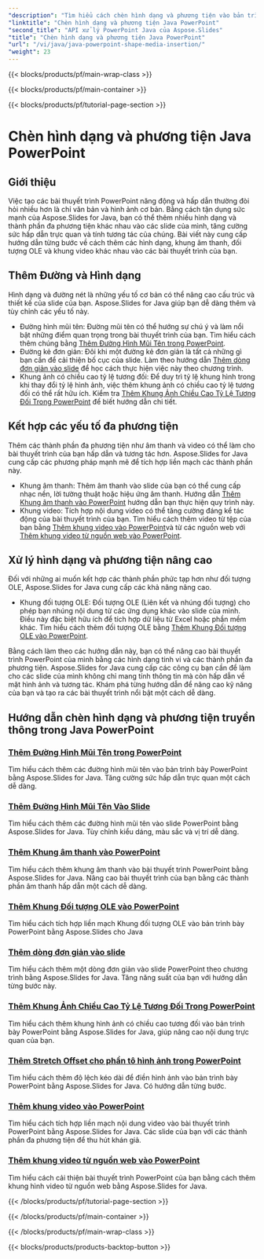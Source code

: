 ```yaml
---
"description": "Tìm hiểu cách chèn hình dạng và phương tiện vào bản trình bày PowerPoint bằng Aspose.Slides for Java. Hướng dẫn bao gồm thêm dòng, âm thanh, đối tượng OLE và video."
"linktitle": "Chèn hình dạng và phương tiện Java PowerPoint"
"second_title": "API xử lý PowerPoint Java của Aspose.Slides"
"title": "Chèn hình dạng và phương tiện Java PowerPoint"
"url": "/vi/java/java-powerpoint-shape-media-insertion/"
"weight": 23
---
```


{{< blocks/products/pf/main-wrap-class >}}

{{< blocks/products/pf/main-container >}}

{{< blocks/products/pf/tutorial-page-section >}}

# Chèn hình dạng và phương tiện Java PowerPoint


## Giới thiệu

Việc tạo các bài thuyết trình PowerPoint năng động và hấp dẫn thường đòi hỏi nhiều hơn là chỉ văn bản và hình ảnh cơ bản. Bằng cách tận dụng sức mạnh của Aspose.Slides for Java, bạn có thể thêm nhiều hình dạng và thành phần đa phương tiện khác nhau vào các slide của mình, tăng cường sức hấp dẫn trực quan và tính tương tác của chúng. Bài viết này cung cấp hướng dẫn từng bước về cách thêm các hình dạng, khung âm thanh, đối tượng OLE và khung video khác nhau vào các bài thuyết trình của bạn.

## Thêm Đường và Hình dạng

Hình dạng và đường nét là những yếu tố cơ bản có thể nâng cao cấu trúc và thiết kế của slide của bạn. Aspose.Slides for Java giúp bạn dễ dàng thêm và tùy chỉnh các yếu tố này.

- Đường hình mũi tên: Đường mũi tên có thể hướng sự chú ý và làm nổi bật những điểm quan trọng trong bài thuyết trình của bạn. Tìm hiểu cách thêm chúng bằng [Thêm Đường Hình Mũi Tên trong PowerPoint](./add-arrow-shaped-line-powerpoint/).
- Đường kẻ đơn giản: Đôi khi một đường kẻ đơn giản là tất cả những gì bạn cần để cải thiện bố cục của slide. Làm theo hướng dẫn [Thêm dòng đơn giản vào slide](./add-plain-line-slide/) để học cách thực hiện việc này theo chương trình.
- Khung ảnh có chiều cao tỷ lệ tương đối: Để duy trì tỷ lệ khung hình trong khi thay đổi tỷ lệ hình ảnh, việc thêm khung ảnh có chiều cao tỷ lệ tương đối có thể rất hữu ích. Kiểm tra [Thêm Khung Ảnh Chiều Cao Tỷ Lệ Tương Đối Trong PowerPoint](./add-relative-scale-height-picture-frame-powerpoint/) để biết hướng dẫn chi tiết.

## Kết hợp các yếu tố đa phương tiện

Thêm các thành phần đa phương tiện như âm thanh và video có thể làm cho bài thuyết trình của bạn hấp dẫn và tương tác hơn. Aspose.Slides for Java cung cấp các phương pháp mạnh mẽ để tích hợp liền mạch các thành phần này.

- Khung âm thanh: Thêm âm thanh vào slide của bạn có thể cung cấp nhạc nền, lời tường thuật hoặc hiệu ứng âm thanh. Hướng dẫn [Thêm Khung âm thanh vào PowerPoint](./add-audio-frame-powerpoint/) hướng dẫn bạn thực hiện quy trình này.
- Khung video: Tích hợp nội dung video có thể tăng cường đáng kể tác động của bài thuyết trình của bạn. Tìm hiểu cách thêm video từ tệp của bạn bằng [Thêm khung video vào PowerPoint](./add-video-frame-powerpoint/)và từ các nguồn web với [Thêm khung video từ nguồn web vào PowerPoint](./add-video-frame-web-source-powerpoint/).

## Xử lý hình dạng và phương tiện nâng cao

Đối với những ai muốn kết hợp các thành phần phức tạp hơn như đối tượng OLE, Aspose.Slides for Java cung cấp các khả năng nâng cao.

- Khung đối tượng OLE: Đối tượng OLE (Liên kết và nhúng đối tượng) cho phép bạn nhúng nội dung từ các ứng dụng khác vào slide của mình. Điều này đặc biệt hữu ích để tích hợp dữ liệu từ Excel hoặc phần mềm khác. Tìm hiểu cách thêm đối tượng OLE bằng [Thêm Khung Đối tượng OLE vào PowerPoint](./add-ole-object-frame-powerpoint/).

Bằng cách làm theo các hướng dẫn này, bạn có thể nâng cao bài thuyết trình PowerPoint của mình bằng các hình dạng tinh vi và các thành phần đa phương tiện. Aspose.Slides for Java cung cấp các công cụ bạn cần để làm cho các slide của mình không chỉ mang tính thông tin mà còn hấp dẫn về mặt hình ảnh và tương tác. Khám phá từng hướng dẫn để nâng cao kỹ năng của bạn và tạo ra các bài thuyết trình nổi bật một cách dễ dàng.
## Hướng dẫn chèn hình dạng và phương tiện truyền thông trong Java PowerPoint
### [Thêm Đường Hình Mũi Tên trong PowerPoint](./add-arrow-shaped-line-powerpoint/)
Tìm hiểu cách thêm các đường hình mũi tên vào bản trình bày PowerPoint bằng Aspose.Slides for Java. Tăng cường sức hấp dẫn trực quan một cách dễ dàng.
### [Thêm Đường Hình Mũi Tên Vào Slide](./add-arrow-shaped-line-slide/)
Tìm hiểu cách thêm các đường hình mũi tên vào slide PowerPoint bằng Aspose.Slides for Java. Tùy chỉnh kiểu dáng, màu sắc và vị trí dễ dàng.
### [Thêm Khung âm thanh vào PowerPoint](./add-audio-frame-powerpoint/)
Tìm hiểu cách thêm khung âm thanh vào bài thuyết trình PowerPoint bằng Aspose.Slides for Java. Nâng cao bài thuyết trình của bạn bằng các thành phần âm thanh hấp dẫn một cách dễ dàng.
### [Thêm Khung Đối tượng OLE vào PowerPoint](./add-ole-object-frame-powerpoint/)
Tìm hiểu cách tích hợp liền mạch Khung đối tượng OLE vào bản trình bày PowerPoint bằng Aspose.Slides cho Java
### [Thêm dòng đơn giản vào slide](./add-plain-line-slide/)
Tìm hiểu cách thêm một dòng đơn giản vào slide PowerPoint theo chương trình bằng Aspose.Slides for Java. Tăng năng suất của bạn với hướng dẫn từng bước này.
### [Thêm Khung Ảnh Chiều Cao Tỷ Lệ Tương Đối Trong PowerPoint](./add-relative-scale-height-picture-frame-powerpoint/)
Tìm hiểu cách thêm khung hình ảnh có chiều cao tương đối vào bản trình bày PowerPoint bằng Aspose.Slides for Java, giúp nâng cao nội dung trực quan của bạn.
### [Thêm Stretch Offset cho phần tô hình ảnh trong PowerPoint](./add-stretch-offset-image-fill-powerpoint/)
Tìm hiểu cách thêm độ lệch kéo dài để điền hình ảnh vào bản trình bày PowerPoint bằng Aspose.Slides for Java. Có hướng dẫn từng bước.
### [Thêm khung video vào PowerPoint](./add-video-frame-powerpoint/)
Tìm hiểu cách tích hợp liền mạch nội dung video vào bài thuyết trình PowerPoint bằng Aspose.Slides for Java. Các slide của bạn với các thành phần đa phương tiện để thu hút khán giả.
### [Thêm khung video từ nguồn web vào PowerPoint](./add-video-frame-web-source-powerpoint/)
Tìm hiểu cách cải thiện bài thuyết trình PowerPoint của bạn bằng cách thêm khung hình video từ nguồn web bằng Aspose.Slides for Java.

{{< /blocks/products/pf/tutorial-page-section >}}

{{< /blocks/products/pf/main-container >}}

{{< /blocks/products/pf/main-wrap-class >}}

{{< blocks/products/products-backtop-button >}}